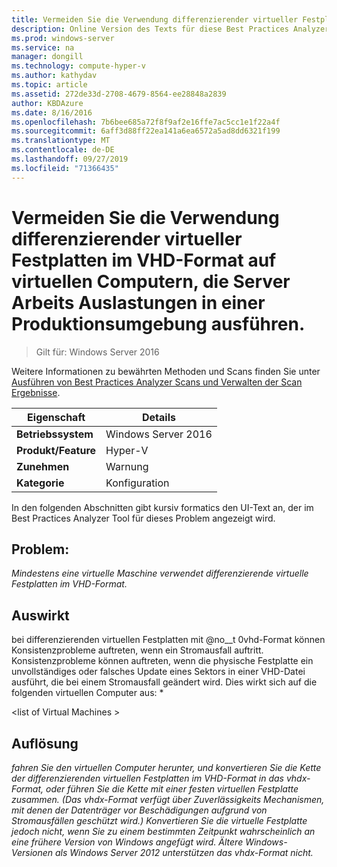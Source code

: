 ```yaml
---
title: Vermeiden Sie die Verwendung differenzierender virtueller Festplatten im VHD-Format auf virtuellen Computern, die Server Arbeits Auslastungen in einer Produktionsumgebung ausführen.
description: Online Version des Texts für diese Best Practices Analyzer Regel.
ms.prod: windows-server
ms.service: na
manager: dongill
ms.technology: compute-hyper-v
ms.author: kathydav
ms.topic: article
ms.assetid: 272de33d-2708-4679-8564-ee28848a2839
author: KBDAzure
ms.date: 8/16/2016
ms.openlocfilehash: 7b6bee685a72f8f9af2e16ffe7ac5cc1e1f22a4f
ms.sourcegitcommit: 6aff3d88ff22ea141a6ea6572a5ad8dd6321f199
ms.translationtype: MT
ms.contentlocale: de-DE
ms.lasthandoff: 09/27/2019
ms.locfileid: "71366435"
---
```

# <a name="avoid-using-vhd-format-differencing-virtual-hard-disks-on-virtual-machines-that-run-server-workloads-in-a-production-environment"></a>Vermeiden Sie die Verwendung differenzierender virtueller Festplatten im VHD-Format auf virtuellen Computern, die Server Arbeits Auslastungen in einer Produktionsumgebung ausführen.

>Gilt für: Windows Server 2016

Weitere Informationen zu bewährten Methoden und Scans finden Sie unter [Ausführen von Best Practices Analyzer Scans und Verwalten der Scan Ergebnisse](https://go.microsoft.com/fwlink/p/?LinkID=223177).  
  
|Eigenschaft|Details|  
|-|-|  
|**Betriebssystem**|Windows Server 2016|  
|**Produkt/Feature**|Hyper-V|  
|**Zunehmen**|Warnung|  
|**Kategorie**|Konfiguration|  
  
In den folgenden Abschnitten gibt kursiv formatics den UI-Text an, der im Best Practices Analyzer Tool für dieses Problem angezeigt wird.  
  
## <a name="issue"></a>**Problem:**  
*Mindestens eine virtuelle Maschine verwendet differenzierende virtuelle Festplatten im VHD-Format.*  
  
## <a name="impact"></a>**Auswirkt**  
bei differenzierenden virtuellen Festplatten mit @no__t 0vhd-Format können Konsistenzprobleme auftreten, wenn ein Stromausfall auftritt. Konsistenzprobleme können auftreten, wenn die physische Festplatte ein unvollständiges oder falsches Update eines Sektors in einer VHD-Datei ausführt, die bei einem Stromausfall geändert wird. Dies wirkt sich auf die folgenden virtuellen Computer aus: *  
  
\<list of Virtual Machines >  
  
## <a name="resolution"></a>**Auflösung**  
*fahren Sie den virtuellen Computer herunter, und konvertieren Sie die Kette der differenzierenden virtuellen Festplatten im VHD-Format in das vhdx-Format, oder führen Sie die Kette mit einer festen virtuellen Festplatte zusammen. (Das vhdx-Format verfügt über Zuverlässigkeits Mechanismen, mit denen der Datenträger vor Beschädigungen aufgrund von Stromausfällen geschützt wird.) Konvertieren Sie die virtuelle Festplatte jedoch nicht, wenn Sie zu einem bestimmten Zeitpunkt wahrscheinlich an eine frühere Version von Windows angefügt wird. Ältere Windows-Versionen als Windows Server 2012 unterstützen das vhdx-Format nicht.*  
  


